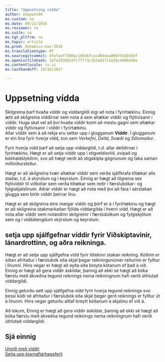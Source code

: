 ```yaml
---
title: "Uppsetning vídda"
author: edupont04
ms.custom: na
ms.date: 09/22/2016
ms.reviewer: na
ms.suite: na
ms.tgt_pltfrm: na
ms.topic: article
ms.prod: dynamics-nav-2018
ms.translationtype: HT
ms.sourcegitcommit: 4fefaef7380ac10836fcac404eea006f55d8556f
ms.openlocfilehash: 1b7a293982dfc7ff73c163ad1711e2bce098e98e
ms.contentlocale: is-is
ms.lasthandoff: 10/16/2017

---
```


# <a name="set-up-dimensions"></a>Uppsetning vídda
Skilgreina þarf hvaða víddir og víddargildi eigi að nota í fyrirtækinu. Einnig ætti að skilgreina víddirnar sem nota á sem altækar víddir og flýtivísanir í víddir. Huga skal vel að því hvaða víddir komi að mestu gagni sem altækar víddir og flýtivísanir í víddir í fyrirtækinu.  
Allar víddir sem á að rekja eru settar upp í glugganum **Víddir**. Í glugganum er ein lína fyrir hverja vídd, svo sem *Verkefni*, *Deild*, *Svæði* og *Sölumaður*.  

Fyrir hverja vídd þarf að setja upp víddargildi, t.d. allar deildirnar í fyrirtækinu. Hægt er að setja víddir upp í stigveldisröð, svipað og bókhaldslykilinn, svo að hægt verði að stigskipta gögnunum og taka saman milliniðurstöður.  

Hægt er að skilgreina tvær altækar víddir sem verða sjálfkrafa tiltækar alls staðar, t.d. á skýrslum og í keyrslum. Einnig er hægt að tilgreina sex flýtivíddir til viðbótar sem verða tiltækar sem reitir í færslubókar- og fylgiskjalslínum. Aðrar víddir er hægt að nota með því að fara í sérstakan glugga sem birtir víddir þeirrar línu.  

Hægt er að skilgreina eins margar víddir og þörf er á í fyrirtækinu og hægt er að skilgreina ótakmarkaðan fjölda víddargilda í hverri vídd. Hægt er að nota allar víddir sem notandinn skilgreinir í færslubókum og fylgiskjölum sem og í víddatengdum skýrslum og keyrslum.  

## <a name="set-up-default-dimensions-for-customers-vendors-and-other-accounts"></a>setja upp sjálfgefnar víddir fyrir Viðskiptavinir, lánardrottinn, og aðra reikninga.
Hægt er að setja upp sjálfgefna vídd fyrir tiltekinn stakan reikning. Kóðinn er síðan afritaður í færslubók eða skjal þegar reikningsnúmer reiturinn er fylltur í línunni. Hins vegar er hægt að eyða eða breyta kótanum ef það á við. Einnig er hægt að gera víddir áskildar, þannig að ekki sé hægt að bóka færslu með ákveðna tegund reiknings nema reikningnum hafi verið úthlutað víddargildi.  

Einnig geturðu sett upp sjálfgefna vídd fyrir hverja tegund reiknings svo þessi kóði sé afritaður í færslubók eða skjal þegar gerð reiknings er fylltur út á línunni. Hins vegar geturðu alltaf breytt kóðanum á skjalinu ef við á.  

Að lokum, Einnig er hægt að gera víddir áskildar, þannig að ekki sé hægt að bóka færslu með ákveðna tegund reiknings nema reikningnum hafi verið úthlutað víddargildi.

## <a name="see-also"></a>Sjá einnig
[Unnið með víddir](finance-dimensions.md)  
[Setja upp kjarnafjárhagsferli](finance-setup-finance.md)

